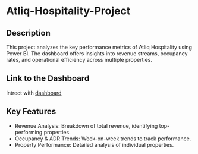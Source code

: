 # Atliq-Hospitality-Project
## Description
This project analyzes the key performance metrics of Atliq Hospitality using Power BI. The dashboard offers insights into revenue streams, occupancy rates, and operational efficiency across multiple properties.
## Link to the Dashboard
Intrect with [dashboard](https://app.powerbi.com/view?r=eyJrIjoiNDU3OWM0MGItNzNjOS00NGM0LThkMTEtMTQxNDI3MDc0OTA2IiwidCI6ImM2ZTU0OWIzLTVmNDUtNDAzMi1hYWU5LWQ0MjQ0ZGM1YjJjNCJ9)
## Key Features
 + Revenue Analysis: Breakdown of total revenue, identifying top-performing properties.
 + Occupancy & ADR Trends: Week-on-week trends to track performance.
 + Property Performance: Detailed analysis of individual properties.
